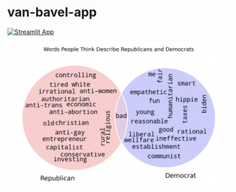 # van-bavel-app

[![Streamlit App](https://static.streamlit.io/badges/streamlit_badge_black_white.svg)](https://share.streamlit.io/yarakyrychenko/van-bavel-app/main/app.py)

<img src="rdappscreen.png"
     alt="Wordcloud screenshot from the app."
     style="float: left; margin-right: 10px;" />
